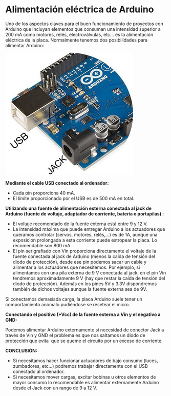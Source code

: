 
# Alimentación eléctrica de Arduino

Uno de los aspectos claves para el buen funcionamiento de proyectos con Arduino que incluyan elementos que consuman una intensidad superior a 200 mA como motores, relés, electroválvulas, etc... es la alimentación eléctrica de la placa. Normalmente tenemos dos posibilidades para alimentar Arduino:

![](img/Arduino_Uno_-_R3.1.jpg)

**Mediante el cable USB conectado al ordenador:**

- Cada pin proporciona 40 mA.
- El límite proporcionado por el USB es de 500 mA en total.

**Utilizando una fuente de alimentación externa conectada al jack de Arduino (fuente de voltaje, adaptador de corriente, batería o portapilas) :**

- El voltaje recomendado de la fuente externa está entre 9 y 12 V.
- La intensidad máxima que puede entregar Arduino a los actuadores que queramos controlar (servos, motores, relés,...) es de 1A, aunque una exposición prolongada a esta corriente puede estropear la placa. Lo recomendable son 800 mA.
- El pin serigrafiado con Vin proporciona directamente el voltaje de la fuente conectada al jack de Arduino (menos la caída de tensión del diodo de protección), desde ese pin podemos sacar un cable y alimentar a los actuadores que necesitemos. Por ejemplo, si alimentamos con una pila externa de 9 V conectada al jack, en el pin Vin tendremos aproximadamente 9 V (hay que restar la caída de tensión del diodo de protección). Además en los pines 5V y 3.3V dispondremos también de dichos voltajes aunque la fuente externa sea de 9V.

Si conectamos demasiada carga, la placa Arduino suele tener un comportamiento anómalo pudiéndose se resetear el micro.

**Conectando el positivo (+Vcc) de la fuente externa a Vin y el negativo a GND:**

Podemos alimentar Arduino externamente si necesidad de conector Jack a través de Vin y GND el problema es que nos saltamos un diodo de protección que evita  que se queme el circuito por un exceso de corriente.



**CONCLUSIÓN:**

- Si necesitamos hacer funcionar actuadores de bajo consumo (luces, zumbadores, etc...) podremos trabajar directamente con el USB conectado al ordenador.
- Si necesitamos mover cargas, excitar bobinas u otros elementos de mayor consumo lo recomendable es alimentar externamente Arduino desde el Jack con un rango de 9 a 12 V.











